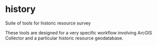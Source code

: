 # history
Suite of tools for historic resource survey

These tools are designed for a very specific workflow involving ArcGIS Collector and a particular historic resource geodatabase.
